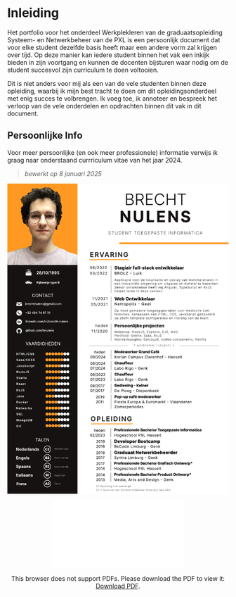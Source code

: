 # Inleiding

Het portfolio voor het onderdeel Werkplekleren van de graduaatsopleiding Systeem- en Netwerkbeheer van de PXL is een persoonlijk document dat voor elke student dezelfde basis heeft maar een andere vorm zal krijgen over tijd. Op deze manier kan iedere student binnen het vak een inkijk bieden in zijn voortgang en kunnen de docenten bijsturen waar nodig om de student succesvol zijn curriculum te doen voltooien.

Dit is niet anders voor mij als een van de vele studenten binnen deze opleiding, waarbij ik mijn best tracht te doen om dit opleidingsonderdeel met enig succes te volbrengen. Ik voeg toe, ik annoteer en bespreek het verloop van de vele onderdelen en opdrachten binnen dit vak in dit document.

## Persoonlijke Info

Voor meer persoonlijke (en ook meer professionele) informatie verwijs ik graag naar onderstaand currriculum vitae van het jaar 2024.

> _bewerkt op 8 januari 2025_

 ![CV Brecht Nulens 2024-2025](../images/brecht_nulens_2024.png)

<center>
  <object data="../assets/pdf/brecht_nulens_2024.pdf" type="application/pdf" width="720px" height="1080px">
   <embed src="../assets/pdf/brecht_nulens_2024.pdf">
      <p>This browser does not support PDFs. Please download the PDF to view it: <a href="../assets/pdf/brecht_nulens_2024.pdf">Download PDF</a>.</p>
    </embed>
  </object>
</center>
